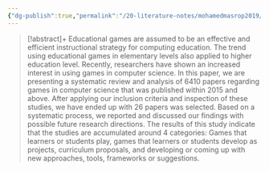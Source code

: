 ```yaml
---
{"dg-publish":true,"permalink":"/20-literature-notes/mohamedmasrop2019/","title":"Games Based Learning for Computer Science Education - A Systematic Literature Review","tags":["computer-science","game-based-learning"],"noteIcon":"1","created":"Aug 30, 2024 17:33","updated":"Sep 12, 2024 23:24"}
---
```



> [!abstract]+
> Educational games are assumed to be an effective and efficient instructional strategy for computing education. The trend using educational games in elementary levels also applied to higher education level. Recently, researchers have shown an increased interest in using games in computer science. In this paper, we are presenting a systematic review and analysis of 6410 papers regarding games in computer science that was published within 2015 and above. After applying our inclusion criteria and inspection of these studies, we have ended up with 26 papers was selected. Based on a systematic process, we reported and discussed our findings with possible future research directions. The results of this study indicate that the studies are accumulated around 4 categories: Games that learners or students play, games that learners or students develop as projects, curriculum proposals, and developing or coming up with new approaches, tools, frameworks or suggestions.

